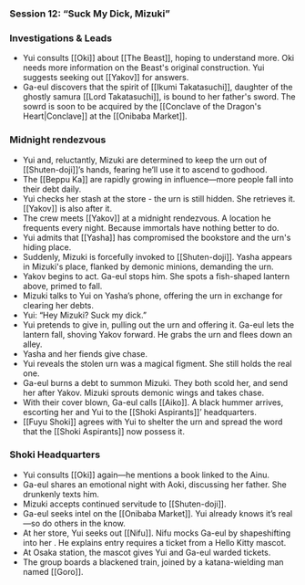 ### Session 12: “Suck My Dick, Mizuki”

### Investigations & Leads

- Yui consults [[Oki]] about [[The Beast]], hoping to understand more. Oki needs more information on the Beast's original construction. Yui suggests seeking out [[Yakov]] for answers.
- Ga-eul discovers that the spirit of [[Ikumi Takatasuchi]], daughter of the ghostly samura [[Lord Takatasuchi]], is bound to her father's sword. The sowrd is soon to be acquired by the [[Conclave of the Dragon's Heart|Conclave]] at the [[Onibaba Market]].

### Midnight rendezvous

- Yui and, reluctantly, Mizuki are determined to keep the urn out of [[Shuten-doji]]’s hands, fearing he’ll use it to ascend to godhood.
- The [[Beppu Ka]] are rapidly growing in influence—more people fall into their debt daily.
- Yui checks her stash at the store - the urn is still hidden. She retrieves it. [[Yakov]] is also after it.
- The crew meets [[Yakov]] at a midnight rendezvous. A location he frequents every night. Because immortals have nothing better to do.
- Yui admits that [[Yasha]] has compromised the bookstore and the urn's hiding place.
- Suddenly, Mizuki is forcefully invoked to [[Shuten-doji]]. Yasha appears in Mizuki's place, flanked by demonic minions, demanding the urn.
- Yakov begins to act. Ga-eul stops him. She spots a fish-shaped lantern above, primed to fall.
- Mizuki talks to Yui on Yasha’s phone, offering the urn in exchange for clearing her debts.
- Yui: “Hey Mizuki? Suck my dick.”
- Yui pretends to give in, pulling out the urn and offering it. Ga-eul lets the lantern fall, shoving Yakov forward. He grabs the urn and flees down an alley.
- Yasha and her fiends give chase.
- Yui reveals the stolen urn was a magical figment. She still holds the real one.
- Ga-eul burns a debt to summon Mizuki. They both scold her, and send her after Yakov. Mizuki sprouts demonic wings and takes chase.
- With their cover blown, Ga-eul calls [[Aiko]]. A black hummer arrives, escorting her and Yui to the [[Shoki Aspirants]]’ headquarters.
- [[Fuyu Shoki]] agrees with Yui to shelter the urn and spread the word that the [[Shoki Aspirants]] now possess it.

### Shoki Headquarters

- Yui consults [[Oki]] again—he mentions a book linked to the Ainu.
- Ga-eul shares an emotional night with Aoki, discussing her father. She drunkenly texts him.
- Mizuki accepts continued servitude to [[Shuten-doji]].
- Ga-eul seeks intel on the [[Onibaba Market]]. Yui already knows it’s real—so do others in the know.
- At her store, Yui seeks out [[Nifu]]. Nifu mocks Ga-eul by shapeshifting into her . He explains entry requires a ticket from a Hello Kitty mascot.
- At Osaka station, the mascot gives Yui and Ga-eul warded tickets.
- The group boards a blackened train, joined by a katana-wielding man named [[Goro]].
